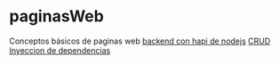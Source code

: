# paginasWeb
Conceptos básicos de paginas web
[backend con hapi de nodejs](https://hapijs.com/api)
[CRUD](https://es.wikipedia.org/wiki/CRUD)
[Inyeccion de dependencias](https://elabismodenull.wordpress.com/2017/04/16/4-formas-de-manejar-dependencias-en-nodejs/)
